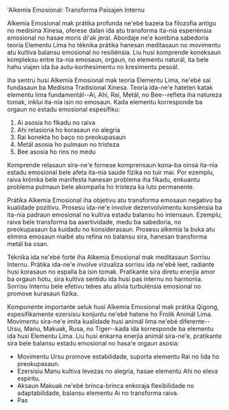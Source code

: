 'Alkemia Emosional: Transforma Paisajen Internu

Alkemia Emosional mak prátika profunda ne'ebé bazeia ba filozofia antigu no medisina Xinesa, oferese dalan ida atu transforma ita-nia esperiénsia emosional no hasae moris di'ak jeral. Abordaje ne'e kombina sabedoria teoria Elementu Lima ho téknika prátika hanesan meditasaun no movimentu atu kultiva balansu emosional no resiliénsia. Liu husi komprende koneksaun kompleksu entre ita-nia emosaun, orgaun, no elementu naturál, ita bele hahu viajen ida ba autu-konhesimentu no kresimentu pesoál.

Iha sentru husi Alkemia Emosional mak teoria Elementu Lima, ne'ebé sai fundasaun ba Medisina Tradisional Xinesa. Teoria ida-ne'e hateten katak elementu lima fundamentál--Ai, Ahi, Rai, Metál, no Bee--refleta iha natureza tomak, inklui ita-nia isin no emosaun. Kada elementu korresponde ba orgaun no estadu emosional espesífiku:

1. Ai asosia ho fíkadu no raiva
2. Ahi relasiona ho korasaun no alegria
3. Rai konekta ho baço no preokupasaun
4. Metál asosia ho pulmaun no tristeza
5. Bee asosia ho rins no medu

Komprende relasaun sira-ne'e fornese komprensaun kona-ba oinsá ita-nia estadu emosional bele afeta ita-nia saúde fízika no tuir mai. Por ezemplu, raiva krónika bele manifesta hanesan problema iha fíkadu, enkuantu problema pulmaun bele akompaña ho tristeza ka luto permanente.

Prátika Alkemia Emosional iha objetivu atu transforma emosaun negativu ba kualidade pozitivu. Prosesu ida-ne'e involve dezenvolvimentu konsiénsia ba ita-nia padraun emosional no kultiva estadu balansu ho intensaun. Ezemplu, raiva bele transforma ba asertividade, medu ba sabedoria, no preokupasaun ba kuidadu no konsiderasaun. Prosesu alkemia la buka atu elimina emosaun maibé atu refina no balansu sira, hanesan transforma metál ba osan.

Téknika ida ne'ebé forte iha Alkemia Emosional mak meditasaun Sorrisu Internu. Prátika ida-ne'e involve vizualiza sorrisu ida ne'ebé leet, radiante husi korasaun no espalla ba isin tomak. Pratikante sira diretu enerjia amor ba orgaun hotu, sira kultiva sentidu ida husi pas internu no harmonia. Sorrisu Internu bele efetivu tebes atu alivia turbulénsia emosional no promove kurasaun fízika.

Komponente importante seluk husi Alkemia Emosional mak prátika Qigong, espesifikamente ezersísiu konjuntu ne'ebé hatene ho Frolik Animál Lima. Movimentu sira-ne'e imita kualidade husi animál lima ne'ebé diferente--Ursu, Manu, Makuak, Rusa, no Tiger--kada ida korresponde ba elementu ida husi Elementu Lima. Liu husi enkarna enerjia animál sira-ne'e, pratikante sira bele balansu estadu emosional no hasa'e orgaun asosia:

- Movimentu Ursu promove estabilidade, suporta elementu Rai no lida ho preokupasaun.
- Ezersísiu Manu kultiva levezas no alegria, hasae elementu Ahi no eleva espíritu.
- Aksaun Makuak ne'ebé brinca-brinca enkoraja flexibilidade no adaptabilidade, balansu elementu Ai no transforma raiva.
- Pas